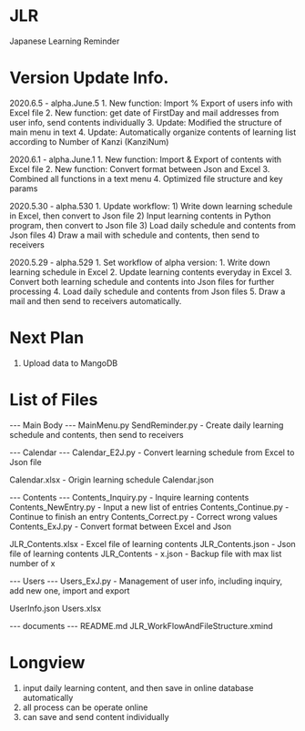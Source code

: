 # JLR
Japanese Learning Reminder


# Version Update Info.

2020.6.5 - alpha.June.5
    1. New function: Import % Export of users info with Excel file
    2. New function: get date of FirstDay and mail addresses from user info, send contents individually
    3. Update: Modified the structure of main menu in text
    4. Update: Automatically organize contents of learning list according to Number of Kanzi (KanziNum)
     
2020.6.1 - alpha.June.1
    1. New function: Import & Export of contents with Excel file
    2. New function: Convert format between Json and Excel
    3. Combined all functions in a text menu
    4. Optimized file structure and key params
    
2020.5.30 - alpha.530
    1. Update workflow:
        1) Write down learning schedule in Excel, then convert to Json file
        2) Input learning contents in Python program, then convert to Json file
        3) Load daily schedule and contents from Json files
        4) Draw a mail with schedule and contents, then send to receivers

2020.5.29 - alpha.529
    1. Set workflow of alpha version:
        1. Write down learning schedule in Excel
        2. Update learning contents everyday in Excel
        3. Convert both learning schedule and contents into Json files for further processing
        4. Load daily schedule and contents from Json files
        5. Draw a mail and then send to receivers automatically.


# Next Plan
1. Upload data to MangoDB


# List of Files
--- Main Body ---
MainMenu.py
SendReminder.py - Create daily learning schedule and contents, then send to receivers
  
--- Calendar ---
Calendar_E2J.py - Convert learning schedule from Excel to Json file

Calendar.xlsx - Origin learning schedule
Calendar.json

--- Contents ---
Contents_Inquiry.py - Inquire learning contents
Contents_NewEntry.py - Input a new list of entries
Contents_Continue.py - Continue to finish an entry
Contents_Correct.py - Correct wrong values
Contents_ExJ.py - Convert format between Excel and Json

JLR_Contents.xlsx - Excel file of learning contents
JLR_Contents.json - Json file of learning contents
JLR_Contents - x.json - Backup file with max list number of x

--- Users ---
Users_ExJ.py - Management of user info, including inquiry, add new one, import and export

UserInfo.json
Users.xlsx

--- documents ---
README.md
JLR_WorkFlowAndFileStructure.xmind


# Longview
  1. input daily learning content, and then save in online database automatically
  2. all process can be operate online
  3. can save and send content individually
  
